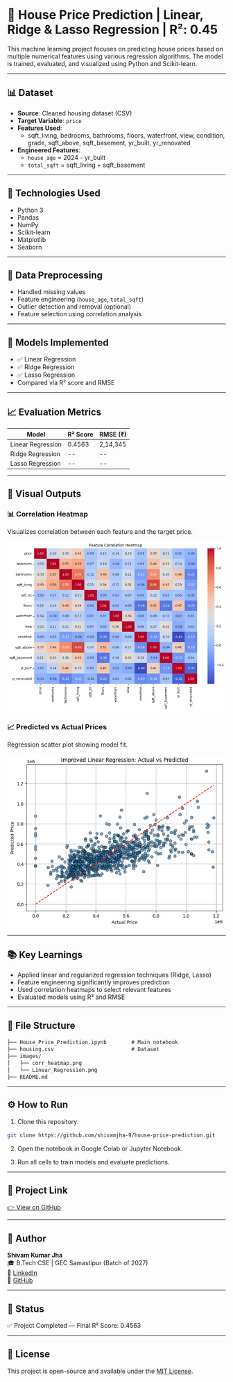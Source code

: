 # 🏡 House Price Prediction | Linear, Ridge & Lasso Regression | R²: 0.45

This machine learning project focuses on predicting house prices based on multiple numerical features using various regression algorithms. The model is trained, evaluated, and visualized using Python and Scikit-learn.

---

## 📊 Dataset
- **Source**: Cleaned housing dataset (CSV)
- **Target Variable**: `price`
- **Features Used**:
  - sqft_living, bedrooms, bathrooms, floors, waterfront, view, condition, grade, sqft_above, sqft_basement, yr_built, yr_renovated
- **Engineered Features**:
  - `house_age` = 2024 - yr_built
  - `total_sqft` = sqft_living + sqft_basement

---

## 🔧 Technologies Used
- Python 3
- Pandas
- NumPy
- Scikit-learn
- Matplotlib
- Seaborn

---

## 🧹 Data Preprocessing
- Handled missing values
- Feature engineering (`house_age`, `total_sqft`)
- Outlier detection and removal (optional)
- Feature selection using correlation analysis

---

## 🤖 Models Implemented
- ✅ Linear Regression
- ✅ Ridge Regression
- ✅ Lasso Regression
- Compared via R² score and RMSE

---

## 📈 Evaluation Metrics

| Model             | R² Score | RMSE (₹)     |
|------------------|----------|--------------|
| Linear Regression| 0.4563   | 2,14,345      |
| Ridge Regression | --       | --            |
| Lasso Regression | --       | --            |

---

## 📸 Visual Outputs

### 📊 Correlation Heatmap
Visualizes correlation between each feature and the target price.

![Correlation Heatmap](images/corr_heatmap.png)


### 📈 Predicted vs Actual Prices
Regression scatter plot showing model fit.

![Linear Regression](images/Linear_Regression.png)


---

## 📚 Key Learnings
- Applied linear and regularized regression techniques (Ridge, Lasso)
- Feature engineering significantly improves prediction
- Used correlation heatmaps to select relevant features
- Evaluated models using R² and RMSE

---

## 📂 File Structure
```
├── House_Price_Prediction.ipynb        # Main notebook
├── housing.csv                         # Dataset
├── images/
│   ├── corr_heatmap.png
│   └── Linear_Regression.png
├── README.md
```

---

## ⚙️ How to Run
1. Clone this repository:
```bash
git clone https://github.com/shivamjha-9/house-price-prediction.git
```

2. Open the notebook in Google Colab or Jupyter Notebook.

3. Run all cells to train models and evaluate predictions.

---

## 🔗 Project Link
[👉 View on GitHub](https://github.com/shivamjha-9/house-price-prediction)

---

## 👤 Author

**Shivam Kumar Jha**  
🎓 B.Tech CSE | GEC Samastipur (Batch of 2027)  
🔗 [LinkedIn](https://www.linkedin.com/in/shivam-jha-a80825291)  
🐙 [GitHub](https://github.com/shivamjha-9)

---

## 📌 Status
✅ Project Completed — Final R² Score: 0.4563

---

## 📝 License
This project is open-source and available under the [MIT License](LICENSE).
